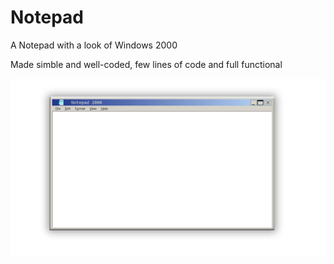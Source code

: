 # Notepad
<p>A Notepad with a look of Windows 2000</p>
<p>Made simble and well-coded, few lines of code and full functional </p>

![](Notepad2000.jpg)
